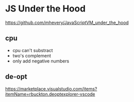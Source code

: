 # JS Under the Hood

https://github.com/mhevery/JavaScriptVM_under_the_hood

## cpu

- cpu can't substract
- two's complement
- only add negative numbers

## de-opt

https://marketplace.visualstudio.com/items?itemName=rbuckton.deoptexplorer-vscode


